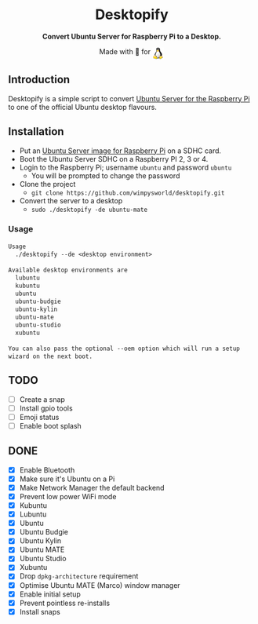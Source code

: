 <h1 align="center">
  <!-- <img src=".github/logo.png" alt="Quickemu" /> -->
  <br />
  Desktopify
</h1>

<p align="center"><b>Convert Ubuntu Server for Raspberry Pi to a Desktop.</b></p>
<!-- <div align="center"><img src=".github/screenshot.png" alt="Quickemu Screenshot" /></div> -->
<p align="center">Made with 💝 for <img src="https://raw.githubusercontent.com/anythingcodes/slack-emoji-for-techies/gh-pages/emoji/tux.png" align="top" width="24" /></p>

## Introduction

Desktopify is a simple script to convert
[Ubuntu Server for the Raspberry Pi](https://ubuntu.com/download/raspberry-pi)
to one of the official Ubuntu desktop flavours.

<!-- [![Replace VirtualBox with Bash & QEMU](https://img.youtube.com/vi/AOTYWEgw0hI/0.jpg)](https://www.youtube.com/watch?v=AOTYWEgw0hI) -->

## Installation

  * Put an [Ubuntu Server image for Raspberry Pi](https://ubuntu.com/download/raspberry-pi) on a SDHC card.
  * Boot the Ubuntu Server SDHC on a Raspberry PI 2, 3 or 4.
  * Login to the Raspberry Pi; username `ubuntu` and password `ubuntu`
      * You will be prompted to change the password
  * Clone the project
      * `git clone https://github.com/wimpysworld/desktopify.git`
  * Convert the server to a desktop
    * `sudo ./desktopify -de ubuntu-mate`

### Usage

```
Usage
  ./desktopify --de <desktop environment>

Available desktop environments are
  lubuntu
  kubuntu
  ubuntu
  ubuntu-budgie
  ubuntu-kylin
  ubuntu-mate
  ubuntu-studio
  xubuntu

You can also pass the optional --oem option which will run a setup
wizard on the next boot.
```

## TODO

- [ ] Create a snap
- [ ] Install gpio tools
- [ ] Emoji status
- [ ] Enable boot splash

## DONE

- [x] Enable Bluetooth
- [x] Make sure it's Ubuntu on a Pi
- [x] Make Network Manager the default backend
- [x] Prevent low power WiFi mode
- [x] Kubuntu
- [x] Lubuntu
- [x] Ubuntu
- [x] Ubuntu Budgie
- [x] Ubuntu Kylin
- [x] Ubuntu MATE
- [x] Ubuntu Studio
- [x] Xubuntu
- [x] Drop `dpkg-architecture` requirement
- [x] Optimise Ubuntu MATE (Marco) window manager
- [x] Enable initial setup
- [x] Prevent pointless re-installs
- [x] Install snaps